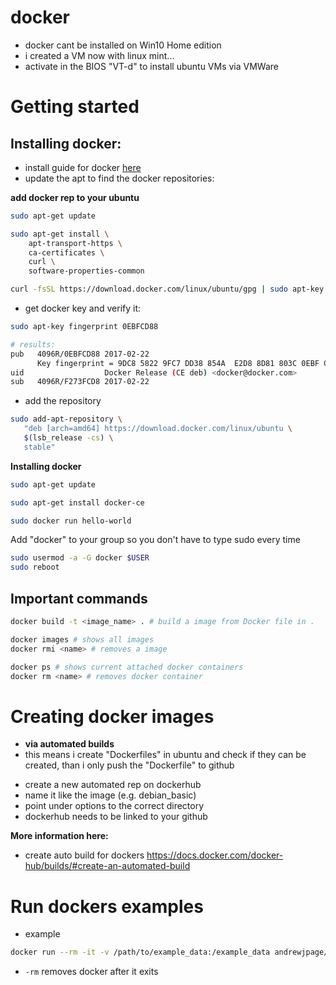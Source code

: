 docker
===

* docker cant be installed on Win10 Home edition
* i created a VM now with linux mint...
* activate in the BIOS "VT-d" to install ubuntu VMs via VMWare


# Getting started
## Installing docker:

* install guide for docker [here](https://docs.docker.com/install/linux/docker-ce/ubuntu/#set-up-the-repository)
* update the apt to find the docker repositories:

**add docker rep to your ubuntu**

```bash
sudo apt-get update

sudo apt-get install \
    apt-transport-https \
    ca-certificates \
    curl \
    software-properties-common

curl -fsSL https://download.docker.com/linux/ubuntu/gpg | sudo apt-key add -
```

* get docker key and verify it:

```bash
sudo apt-key fingerprint 0EBFCD88

# results:
pub   4096R/0EBFCD88 2017-02-22
      Key fingerprint = 9DC8 5822 9FC7 DD38 854A  E2D8 8D81 803C 0EBF CD88
uid                  Docker Release (CE deb) <docker@docker.com>
sub   4096R/F273FCD8 2017-02-22
```

* add the repository

```bash
sudo add-apt-repository \
   "deb [arch=amd64] https://download.docker.com/linux/ubuntu \
   $(lsb_release -cs) \
   stable"
```


**Installing docker**

```bash
sudo apt-get update

sudo apt-get install docker-ce

sudo docker run hello-world

```
Add "docker" to your group so you don't have to type sudo every time

```bash
sudo usermod -a -G docker $USER
sudo reboot
```
## Important commands

```bash
docker build -t <image_name> . # build a image from Docker file in .

docker images # shows all images
docker rmi <name> # removes a image

docker ps # shows current attached docker containers
docker rm <name> # removes docker container
```

# Creating docker images

* **via automated builds**
* this means i create "Dockerfiles" in ubuntu and check if they can be created, than i only push the "Dockerfile" to github


+ create a new automated rep on dockerhub
+ name it like the image (e.g. debian_basic)
+ point under options to the correct directory
+ dockerhub needs to be linked to your github

**More information here:**

* create auto build for dockers
https://docs.docker.com/docker-hub/builds/#create-an-automated-build

# Run dockers examples

* example

````bash
docker run --rm -it -v /path/to/example_data:/example_data andrewjpage/tiptoft tiptoft /example_data/ERS654932_plasmids.fastq.gz
````

+ `-rm` removes docker after it exits
